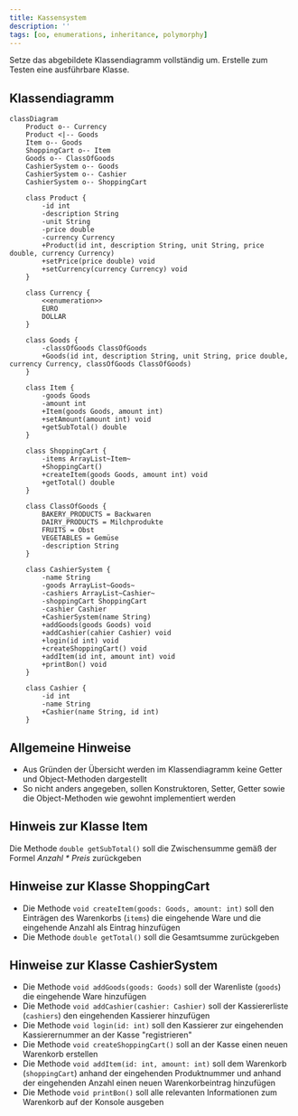 ```yaml
---
title: Kassensystem
description: ''
tags: [oo, enumerations, inheritance, polymorphy]
---
```


Setze das abgebildete Klassendiagramm vollständig um. Erstelle zum Testen eine ausführbare Klasse.

## Klassendiagramm

```mermaid
classDiagram
    Product o-- Currency
    Product <|-- Goods
    Item o-- Goods
    ShoppingCart o-- Item
    Goods o-- ClassOfGoods
    CashierSystem o-- Goods
    CashierSystem o-- Cashier
    CashierSystem o-- ShoppingCart

    class Product {
        -id int
        -description String
        -unit String
        -price double
        -currency Currency
        +Product(id int, description String, unit String, price double, currency Currency)
        +setPrice(price double) void
        +setCurrency(currency Currency) void
    }

    class Currency {
        <<enumeration>>
        EURO
        DOLLAR
    }

    class Goods {
        -classOfGoods ClassOfGoods
        +Goods(id int, description String, unit String, price double, currency Currency, classOfGoods ClassOfGoods)
    }

    class Item {
        -goods Goods
        -amount int
        +Item(goods Goods, amount int)
        +setAmount(amount int) void
        +getSubTotal() double
    }

    class ShoppingCart {
        -items ArrayList~Item~
        +ShoppingCart()
        +createItem(goods Goods, amount int) void
        +getTotal() double
    }

    class ClassOfGoods {
        BAKERY_PRODUCTS = Backwaren
        DAIRY_PRODUCTS = Milchprodukte
        FRUITS = Obst
        VEGETABLES = Gemüse
        -description String
    }

    class CashierSystem {
        -name String
        -goods ArrayList~Goods~
        -cashiers ArrayList~Cashier~
        -shoppingCart ShoppingCart
        -cashier Cashier
        +CashierSystem(name String)
        +addGoods(goods Goods) void
        +addCashier(cahier Cashier) void
        +login(id int) void
        +createShoppingCart() void
        +addItem(id int, amount int) void
        +printBon() void
    }

    class Cashier {
        -id int
        -name String
        +Cashier(name String, id int)
    }
```

## Allgemeine Hinweise

- Aus Gründen der Übersicht werden im Klassendiagramm keine Getter und Object-Methoden dargestellt
- So nicht anders angegeben, sollen Konstruktoren, Setter, Getter sowie die Object-Methoden wie gewohnt implementiert werden

## Hinweis zur Klasse Item

Die Methode `double getSubTotal()` soll die Zwischensumme gemäß der Formel _Anzahl \* Preis_ zurückgeben

## Hinweise zur Klasse ShoppingCart

- Die Methode `void createItem(goods: Goods, amount: int)` soll den Einträgen des Warenkorbs (`items`) die eingehende Ware und die eingehende Anzahl als Eintrag hinzufügen
- Die Methode `double getTotal()` soll die Gesamtsumme zurückgeben

## Hinweise zur Klasse CashierSystem

- Die Methode `void addGoods(goods: Goods)` soll der Warenliste (`goods`) die eingehende Ware hinzufügen
- Die Methode `void addCashier(cashier: Cashier)` soll der Kassiererliste (`cashiers`) den eingehenden Kassierer hinzufügen
- Die Methode `void login(id: int)` soll den Kassierer zur eingehenden Kassierernummer an der Kasse "registrieren"
- Die Methode `void createShoppingCart()` soll an der Kasse einen neuen Warenkorb erstellen
- Die Methode `void addItem(id: int, amount: int)` soll dem Warenkorb (`shoppingCart`) anhand der eingehenden Produktnummer und anhand der eingehenden Anzahl
  einen neuen Warenkorbeintrag hinzufügen
- Die Methode `void printBon()` soll alle relevanten Informationen zum Warenkorb auf der Konsole ausgeben
